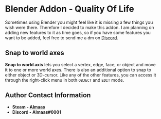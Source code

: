 <!-- HEADER -->
# Blender Addon - Quality Of Life
Sometimes using Blender you might feel like it is missing a few things you wish were there. Therefore I decided to make this addon. I am planning on adding new features to it as time goes, so if you have some features you want to be added, feel free to send me a dm on [Discord](a "Almaas#0001").

<!-- Features -->
## Snap to world axes
**Snap to world axis** lets you select a vertex, edge, face, or object and move it to one or more world axes. There is also an additional option to snap to either object or 3D-cursor. Like any of the other features, you can access it through the right-click menu in both `OBJECT` and `EDIT` mode.

<!-- Contact Info -->
## Author Contact Information
- **Steam - [Almaas](https://steamcommunity.com/id/almaas/)**
- **Discord - Almaas#0001**
